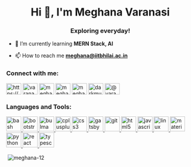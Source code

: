 <h1 align="center">Hi 👋, I'm Meghana Varanasi</h1>
<h3 align="center">Exploring everyday!</h3>

<!-- <p align="left"> <img src="https://komarev.com/ghpvc/?username=meghana-12" alt="meghana-12" /> </p> -->

- 🌱 I’m currently learning **MERN Stack, AI**

- 📫 How to reach me **meghana@iitbhilai.ac.in**

<p align="left">
<h3 align="left">Connect with me:</h3>
<a href="https://linkedin.com/in/https://www.linkedin.com/in/varanasi-meghana-1671b1192/" target="blank"><img align="center" src="https://cdn.jsdelivr.net/npm/simple-icons@3.0.1/icons/linkedin.svg" alt="https://www.linkedin.com/in/varanasi-meghana-1671b1192/" height="30" width="40" /></a>
<a href="https://kaggle.com/varanasimeghana" target="blank"><img align="center" src="https://cdn.jsdelivr.net/npm/simple-icons@3.0.1/icons/kaggle.svg" alt="varanasimeghana" height="30" width="40" /></a>
<a href="https://www.codechef.com/users/meghanacc12" target="blank"><img align="center" src="https://cdn.jsdelivr.net/npm/simple-icons@3.1.0/icons/codechef.svg" alt="meghanacc12" height="30" width="40" /></a>
<a href="https://www.hackerrank.com/meghana_cosmos" target="blank"><img align="center" src="https://cdn.jsdelivr.net/npm/simple-icons@3.0.1/icons/hackerrank.svg" alt="meghana_cosmos" height="30" width="40" /></a>
<a href="https://codeforces.com/profile/meghana12" target="blank"><img align="center" src="https://cdn.jsdelivr.net/npm/simple-icons@3.0.1/icons/codeforces.svg" alt="meghana12" height="30" width="40" /></a>
<a href="https://www.leetcode.com/darkmu10t" target="blank"><img align="center" src="https://cdn.jsdelivr.net/npm/simple-icons@3.0.1/icons/leetcode.svg" alt="darkmu10t" height="30" width="40" /></a>
<a href="https://www.hackerearth.com/@varanasi21" target="blank"><img align="center" src="https://cdn.jsdelivr.net/npm/simple-icons@3.0.1/icons/hackerearth.svg" alt="@varanasi21" height="30" width="40" /></a>
</p>


<h3 align="left">Languages and Tools:</h3>
<p align="left"> <a href="https://www.gnu.org/software/bash/" target="_blank"> <img src="https://www.vectorlogo.zone/logos/gnu_bash/gnu_bash-icon.svg" alt="bash" width="40" height="40"/> </a> <a href="https://getbootstrap.com" target="_blank"> <img src="https://devicons.github.io/devicon/devicon.git/icons/bootstrap/bootstrap-plain.svg" alt="bootstrap" width="40" height="40"/> </a> <a href="https://bulma.io/" target="_blank"> <img src="https://raw.githubusercontent.com/gilbarbara/logos/804dc257b59e144eaca5bc6ffd16949752c6f789/logos/bulma.svg" alt="bulma" width="40" height="40"/> </a> <a href="https://www.w3schools.com/cpp/" target="_blank"> <img src="https://devicons.github.io/devicon/devicon.git/icons/cplusplus/cplusplus-original.svg" alt="cplusplus" width="40" height="40"/> </a> <a href="https://www.w3schools.com/css/" target="_blank"> <img src="https://devicons.github.io/devicon/devicon.git/icons/css3/css3-original-wordmark.svg" alt="css3" width="40" height="40"/> </a> <a href="https://www.gatsbyjs.com/" target="_blank"> <img src="https://www.vectorlogo.zone/logos/gatsbyjs/gatsbyjs-icon.svg" alt="gatsby" width="40" height="40"/> </a> <a href="https://git-scm.com/" target="_blank"> <img src="https://www.vectorlogo.zone/logos/git-scm/git-scm-icon.svg" alt="git" width="40" height="40"/> </a> <a href="https://www.w3.org/html/" target="_blank"> <img src="https://devicons.github.io/devicon/devicon.git/icons/html5/html5-original-wordmark.svg" alt="html5" width="40" height="40"/> </a> <a href="https://developer.mozilla.org/en-US/docs/Web/JavaScript" target="_blank"> <img src="https://devicons.github.io/devicon/devicon.git/icons/javascript/javascript-original.svg" alt="javascript" width="40" height="40"/> </a> <a href="https://www.linux.org/" target="_blank"> <img src="https://devicons.github.io/devicon/devicon.git/icons/linux/linux-original.svg" alt="linux" width="40" height="40"/> </a> <a href="https://materializecss.com/" target="_blank"> <img src="https://raw.githubusercontent.com/prplx/svg-logos/5585531d45d294869c4eaab4d7cf2e9c167710a9/svg/materialize.svg" alt="materialize" width="40" height="40"/> </a> <a href="https://www.python.org" target="_blank"> <img src="https://devicons.github.io/devicon/devicon.git/icons/python/python-original.svg" alt="python" width="40" height="40"/> </a> <a href="https://reactjs.org/" target="_blank"> <img src="https://devicons.github.io/devicon/devicon.git/icons/react/react-original-wordmark.svg" alt="react" width="40" height="40"/> </a> <a href="https://www.typescriptlang.org/" target="_blank"> <img src="https://devicons.github.io/devicon/devicon.git/icons/typescript/typescript-original.svg" alt="typescript" width="40" height="40"/> </a> </p>

<!-- <p><img align="left" src="https://github-readme-stats.vercel.app/api/top-langs/?username=meghana-12&layout=compact" alt="meghana-12" /></p>  -->

<p>&nbsp;<img align="center" src="https://github-readme-stats.vercel.app/api?username=meghana-12&show_icons=true" alt="meghana-12" /></p>

